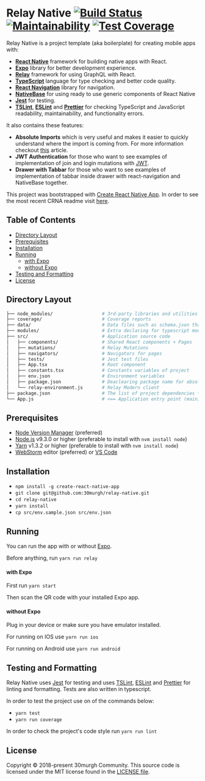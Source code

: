 # Relay Native [![Build Status][build-image]][build][![Maintainability][maintainability-image]][maintainability] [![Test Coverage][coverage-image]][coverage]

Relay Native is a project template (aka boilerplate) for creating mobile apps with:
* [**React Native**][react-native] framework for building native apps with React.
* [**Expo**][expo] library for better development experience.
* [**Relay**][relay] framework for using GraphQL with React.
* [**TypeScript**][typescript] language for type checking and better code quality.
* [**React Navigation**][react-navigation] library for navigation.
* [**NativeBase**][native-base] for using ready to use generic components of React Native
* [**Jest**][jest] for testing.
* [**TSLint**][tslint], [**ESLint**][eslint] and [**Prettier**][prettier] for checking TypeScript and JavaScript readability, maintainability, and functionality errors.

It also contains these features:
* **Absolute Imports** which is very useful and makes it easier to quickly understand where the import is coming from. For more information checkout [this][absolute-import-article] article.
* **JWT Authentication** for those who want to see examples of implementation of join and login mutations with [JWT][jwt].
* **Drawer with Tabbar** for those who want to see examples of implementation of tabbar inside drawer with react-navigation and NativeBase together.

This project was bootstrapped with [Create React Native App][crna]. In order to see the most recent CRNA readme visit [here][crna-readme].

## Table of Contents

* [Directory Layout](#directory-layout)
* [Prerequisites](#prerequisites)
* [Installation](#installation)
* [Running](#running)
  * [with Expo](#with-expo)
  * [without Expo](#without-expo)
* [Testing and Formatting](#testing-and-formatting)
* [License](#license)

## Directory Layout
```bash
├── node_modules/                  # 3rd-party libraries and utilities
├── coverage/                      # Coverage reports
├── data/                          # Data files such as schema.json that use for graphql
├── modules/                       # Extra declaring for typescript modules
├── src/                           # Application source code
│   ├── components/                # Shared React components + Pages
│   ├── mutations/                 # Relay Mutations
│   ├── navigators/                # Navigators for pages
│   ├── tests/                     # Jest test files
│   ├── App.tsx                    # Root component
│   ├── constants.tsx              # Constants variables of project
│   ├── env.json                   # Environment variables
│   ├── package.json               # Deaclearing package name for absolute path imports
│   └── relay-environment.js       # Relay Modern client
├── package.json                   # The list of project dependencies + NPM scripts
└── App.js                         # <== Application entry point (main) <===
```

## Prerequisites
* [Node Version Manager][nvm] (preferred)
* [Node.js][node] v9.3.0 or higher (preferable to install with `nvm install node`)
* [Yarn][yarn] v1.3.2 or higher (preferable to install with `nvm install node`)
* [WebStorm][webstorm] editor (preferred) or [VS Code][vsc]

## Installation
- `npm install -g create-react-native-app`
- `git clone git@github.com:30murgh/relay-native.git`
- `cd relay-native`
- `yarn install`
- `cp src/env.sample.json src/env.json`

## Running
You can run the app with or without [Expo][expo].

Before anything, run `yarn run relay`

#### with Expo
First run `yarn start`

Then scan the QR code with your installed Expo app.

#### without Expo
Plug in your device or make sure you have emulator installed.

For running on IOS use `yarn run ios`

For running on Android use `yarn run android`

## Testing and Formatting
Relay Native uses [Jest][jest] for testing and uses [TSLint][tslint], [ESLint][eslint] and [Prettier][prettier] for linting and formatting. Tests are also written in typescript.

In order to test the project use on of the commands below:
- `yarn test`
- `yarn run coverage`

In order to check the project's code style run `yarn run lint`

## License
Copyright © 2018-present 30murgh Community. This source code is licensed under the MIT license found in the [LICENSE file][license].


[react-native]: https://github.com/facebook/react-native
[expo]: https://github.com/expo/expo
[relay]: https://github.com/facebook/relay
[typescript]: https://github.com/Microsoft/TypeScript
[react-navigation]: https://github.com/react-navigation/react-navigation
[native-base]: https://github.com/GeekyAnts/NativeBase
[jest]: https://github.com/facebook/jest
[tslint]: https://github.com/palantir/tslint
[eslint]: https://github.com/eslint/eslint
[prettier]: https://github.com/prettier/prettier
[absolute-import-article]: https://medium.com/@davidjwoody/how-to-use-absolute-paths-in-react-native-6b06ae3f65d1
[jwt]: https://jwt.io
[crna]: https://github.com/react-community/create-react-native-app
[crna-readme]: https://github.com/react-community/create-react-native-app/blob/master/react-native-scripts/template/README.md
[nvm]: https://github.com/creationix/nvm
[node]: https://github.com/nodejs/node
[yarn]: https://github.com/yarnpkg/yarn
[webstorm]: https://www.jetbrains.com/webstorm
[vsc]: https://code.visualstudio.com
[license]: https://github.com/30murgh/relay-native/blob/master/LICENSE

[build-image]: https://travis-ci.org/30murgh/relay-native.svg?branch=master
[build]: https://travis-ci.org/30murgh/relay-native

[maintainability-image]: https://api.codeclimate.com/v1/badges/8c924941260c08609184/maintainability
[maintainability]: https://codeclimate.com/github/30murgh/relay-native/maintainability

[coverage-image]: https://api.codeclimate.com/v1/badges/8c924941260c08609184/test_coverage
[coverage]: https://codeclimate.com/github/30murgh/relay-native/test_coverage
